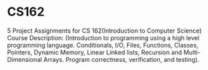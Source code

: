 # CS162
5 Project Assignments for CS 162(Introduction to Computer Science)
Course Description:
(Introduction to programming using a high level programming language. Conditionals, I/O, Files, Functions, Classes, 
Pointers, Dynamic Memory, Linear Linked lists, Recursion and Multi-Dimensional Arrays. Program correctness, verification, and testing).
